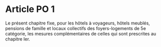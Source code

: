 # Article PO 1

Le présent chapitre fixe, pour les hôtels à voyageurs, hôtels meublés, pensions de famille et locaux collectifs des foyers-logements de 5e catégorie, les mesures complémentaires de celles qui sont prescrites au chapitre Ier.
